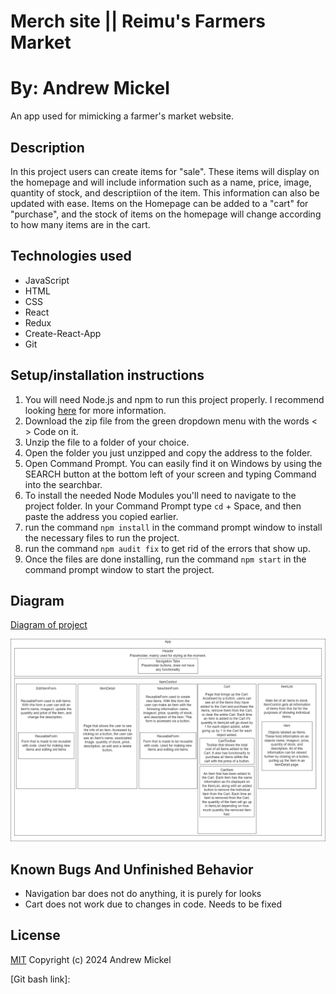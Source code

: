 Merch site || Reimu's Farmers Market
=============
By: Andrew Mickel
=============
An app used for mimicking a farmer's market website.

Description
----------------
In this project users can create items for "sale". These items will display on the homepage and will include information such as a name, price, image, quantity of stock,
and descriptiion of the item. This information can also be updated with ease. 
Items on the Homepage can be added to a "cart" for "purchase", and the stock of items on the homepage will change according to how many items are in the cart.

Technologies used
--------------------
* JavaScript
* HTML
* CSS
* React
* Redux
* Create-React-App
* Git

Setup/installation instructions
---------------------
1. You will need Node.js and npm to run this project properly. I recommend looking [here](https://docs.npmjs.com/downloading-and-installing-node-js-and-npm) for more information.
2. Download the zip file from the green dropdown menu with the words < > Code on it.
3. Unzip the file to a folder of your choice.
4. Open the folder you just unzipped and copy the address to the folder.
5. Open Command Prompt. You can easily find it on Windows by using the SEARCH button at the bottom left of your screen and typing Command into the searchbar.
6. To install the needed Node Modules you'll need to navigate to the project folder. In your Command Prompt type `cd` + Space, and then paste the address you copied earlier.
7. run the command `npm install` in the command prompt window to install the necessary files to run the project.
8. run the command `npm audit fix` to get rid of the errors that show up.
9. Once the files are done installing, run the command `npm start` in the command prompt window to start the project.

Diagram
----------------------
[Diagram of project]

![Image of Diagram](/Program-Plan.png)

Known Bugs And Unfinished Behavior
--------------------
* Navigation bar does not do anything, it is purely for looks
* Cart does not work due to changes in code. Needs to be fixed

License
--------------------
[MIT](./LICENSE.txt) Copyright (c) 2024 Andrew Mickel

[Diagram of project]: Program-Plan.png
[Git bash link]: 